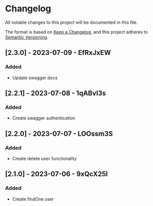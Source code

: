 # Changelog

All notable changes to this project will be documented in this file.

The format is based on [Keep a Changelog](https://keepachangelog.com/en/1.0.0/),
and this project adheres to [Semantic Versioning](https://semver.org/spec/v2.0.0.html).

## [2.3.0] - 2023-07-09 - EfRxJxEW

### Added

- Update swagger docs

## [2.2.1] - 2023-07-08 - 1qABvI3s

### Added

- Create swagger authentication

## [2.2.0] - 2023-07-07 - LOOssm3S

### Added

- Create delete user functionality

## [2.1.0] - 2023-07-06 - 9xQcX25l

### Added

- Create findOne user
